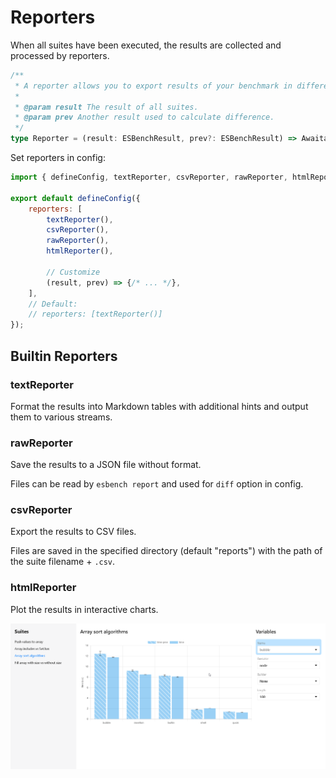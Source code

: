 # Reporters

When all suites have been executed, the results are collected and processed by reporters.

```typescript
/**
 * A reporter allows you to export results of your benchmark in different formats.
 *
 * @param result The result of all suites.
 * @param prev Another result used to calculate difference.
 */
type Reporter = (result: ESBenchResult, prev?: ESBenchResult) => Awaitable<unknown>;
```

Set reporters in config:

```javascript
import { defineConfig, textReporter, csvReporter, rawReporter, htmlReporter } from "esbench/host";

export default defineConfig({
	reporters: [
		textReporter(),
		csvReporter(),
        rawReporter(),
        htmlReporter(),
        
        // Customize
		(result, prev) => {/* ... */},
    ],
    // Default:
	// reporters: [textReporter()]
});
```

## Builtin Reporters

### textReporter

Format the results into Markdown tables with additional hints and output them to various streams.

### rawReporter

Save the results to a JSON file without format.

Files can be read by `esbench report` and used for `diff` option in config.

### csvReporter

Export the results to CSV files.

Files are saved in the specified directory (default "reports") with the path of the suite filename + `.csv`.

### htmlReporter

Plot the results in interactive charts.

![HTML Reporter](./html-reporter.png)
